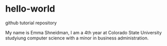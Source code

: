# hello-world
github tutorial repository

My name is Emma Shneidman, I am a 4th year at Colorado State University studyiung computer science with a minor in business administration. 
